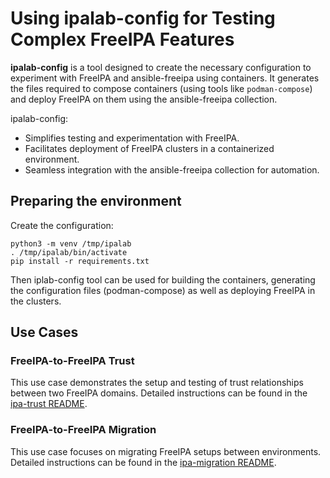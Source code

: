 # Using ipalab-config for Testing Complex FreeIPA Features

**ipalab-config** is a tool designed to create the necessary configuration to experiment with FreeIPA and ansible-freeipa using containers. It generates the files required to compose containers (using tools like `podman-compose`) and deploy FreeIPA on them using the ansible-freeipa collection.

ipalab-config:
- Simplifies testing and experimentation with FreeIPA.
- Facilitates deployment of FreeIPA clusters in a containerized environment.
- Seamless integration with the ansible-freeipa collection for automation.


## Preparing the environment

Create the configuration:

```
python3 -m venv /tmp/ipalab
. /tmp/ipalab/bin/activate
pip install -r requirements.txt
```

Then iplab-config tool can be used for building the containers, generating the configuration files (podman-compose) as well as deploying FreeIPA in the clusters.


## Use Cases

### FreeIPA-to-FreeIPA Trust
This use case demonstrates the setup and testing of trust relationships between two FreeIPA domains. Detailed instructions can be found in the [ipa-trust README](./ipa-trust/README.md).

### FreeIPA-to-FreeIPA Migration
This use case focuses on migrating FreeIPA setups between environments.
Detailed instructions can be found in the [ipa-migration README](./ipa-migration/README.md).

